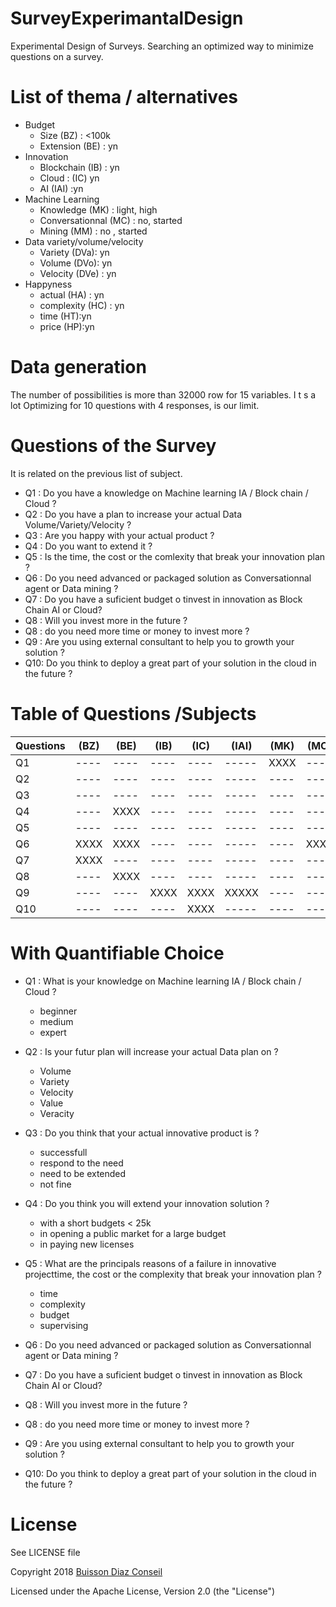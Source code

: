 # SurveyExperimantalDesign
Experimental Design of Surveys. Searching an optimized way to minimize questions on a survey.


# List of thema / alternatives
- Budget
   - Size (BZ) : <100k
   - Extension (BE) : yn
- Innovation 
   - Blockchain (IB) : yn
   - Cloud : (IC) yn 
   - AI (IAI) :yn
- Machine Learning
   - Knowledge (MK) : light, high
   - Conversationnal (MC) : no, started
   - Mining (MM) : no , started
- Data variety/volume/velocity
   - Variety (DVa): yn
   - Volume (DVo): yn
   - Velocity (DVe) : yn
- Happyness
   - actual (HA) : yn
   - complexity (HC) : yn 
   - time (HT):yn
   - price (HP):yn

# Data generation
The number of possibilities is more than 32000 row for 15 variables. I t s a lot 
Optimizing for 10 questions with 4 responses, is our limit.

# Questions of the Survey
It is related on the previous list of subject. 

- Q1 : Do you have a knowledge on Machine learning IA / Block chain / Cloud ?
- Q2 : Do you have a plan to increase your actual Data Volume/Variety/Velocity ?
- Q3 : Are you happy with your actual product ?
- Q4 : Do you want to extend it  ?
- Q5 : Is the time, the cost or the comlexity that break your innovation plan  ?
- Q6 : Do you need advanced or packaged solution as Conversationnal agent or Data mining  ?
- Q7 : Do you have a suficient budget o tinvest in innovation as Block Chain AI or Cloud?
- Q8 : Will you invest more in the future ?
- Q8 : do you need more time or money to invest more  ?
- Q9 : Are you using external consultant to help you to growth your solution  ?
- Q10: Do you think to deploy a great part of your solution in the cloud in the future ?

# Table of Questions /Subjects 

| Questions | (BZ) | (BE) | (IB) | (IC) | (IAI) | (MK) | (MC) | (MM) | (DVa) | (DVo) | (DVe) | (HA) | (HC) | (HT) | (HP) |
| --------- | ---- | ---- | ---- | ---- | ----- | ---- | ---- | ---- | ----- | ----- | ----- | ---- | ---- | ---- | ---- |
|     Q1    | ---- | ---- | ---- | ---- | ----- | XXXX | ---- | ---- | ----- | ----- | ----- | ---- | ---- | ---- | ---- |
|     Q2    | ---- | ---- | ---- | ---- | ----- | ---- | ---- | ---- | XXXXX | XXXXX | XXXXX | ---- | ---- | ---- | ---- |
|     Q3    | ---- | ---- | ---- | ---- | ----- | ---- | ---- | ---- | ----- | ----- | ----- | XXXX | ---- | ---- | ---- |
|     Q4    | ---- | XXXX | ---- | ---- | ----- | ---- | ---- | ---- | ----- | ----- | ----- | ---- | ---- | ---- | ---- |
|     Q5    | ---- | ---- | ---- | ---- | ----- | ---- | ---- | ---- | ----- | ----- | ----- | ---- | XXXX | XXXX | XXXX |
|     Q6    | XXXX | XXXX | ---- | ---- | ----- | ---- | XXXX | XXXX | ----- | ----- | ----- | ---- | ---- | ---- | ---- |
|     Q7    | XXXX | ---- | ---- | ---- | ----- | ---- | ---- | ---- | ----- | ----- | ----- | ---- | ---- | ---- | ---- |
|     Q8    | ---- | XXXX | ---- | ---- | ----- | ---- | ---- | ---- | ----- | ----- | ----- | ---- | ---- | ---- | ---- |
|     Q9    | ---- | ---- | XXXX | XXXX | XXXXX | ---- | ---- | ---- | ----- | ----- | ----- | ---- | ---- | ---- | ---- |
|     Q10   | ---- | ---- | ---- | XXXX | ----- | ---- | ---- | ---- | ----- | ----- | ----- | ---- | ---- | ---- | ---- |

# With Quantifiable Choice

- Q1 : What is your knowledge on Machine learning IA / Block chain / Cloud ?
    - beginner
    - medium
    - expert
- Q2 : Is your futur plan will increase your actual Data plan on ?
     - Volume
     - Variety
     - Velocity
     - Value
     - Veracity
- Q3 : Do you think that your actual innovative product is ?
    - successfull
    - respond to the need
    - need to be extended
    - not fine
    
- Q4 : Do you think you will extend your innovation solution  ?
    - with a short budgets < 25k
    - in opening a public market for a large budget
    - in paying new licenses

- Q5 : What are the principals reasons of a failure in innovative projecttime, the cost or the complexity that break your innovation plan  ?
   - time
   - complexity
   - budget 
   - supervising

- Q6 : Do you need advanced or packaged solution as Conversationnal agent or Data mining  ?
- Q7 : Do you have a suficient budget o tinvest in innovation as Block Chain AI or Cloud?
- Q8 : Will you invest more in the future ?
- Q8 : do you need more time or money to invest more  ?
- Q9 : Are you using external consultant to help you to growth your solution  ?
- Q10: Do you think to deploy a great part of your solution in the cloud in the future ?


# License
See LICENSE file

 Copyright 2018 [Buisson Diaz Conseil](http://www.buissondiaz.com)
 
 Licensed under the Apache License, Version 2.0 (the "License")

